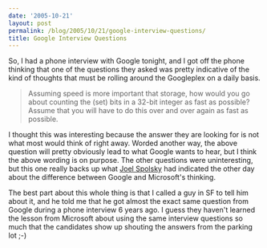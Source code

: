 ```yaml
---
date: '2005-10-21'
layout: post
permalink: /blog/2005/10/21/google-interview-questions/
title: Google Interview Questions
---
```

So, I had a phone interview with Google tonight, and I got off the phone thinking that one of the questions they asked was pretty indicative of the kind of thoughts that must be rolling around the Googleplex on a daily basis.

> Assuming speed is more important that storage, how would you go about counting the (set) bits in a 32-bit integer as fast as possible? Assume that you will have to do this over and over again as fast as possible.

I thought this was interesting because the answer they are looking for is not what most would think of right away. Worded another way, the above question will pretty obviously lead to what Google wants to hear, but I think the above wording is on purpose. The other questions were uninteresting, but this one really backs up what [Joel Spolsky](https://joelonsoftware.com/items/2005/10/17.html) had indicated the other day about the difference between Google and Microsoft's thinking.

The best part about this whole thing is that I called a guy in SF to tell him about it, and he told me that he got almost the exact same question from Google during a phone interview 6 years ago. I guess they haven't learned the lesson from Microsoft about using the same interview questions so much that the candidates show up shouting the answers from the parking lot ;-)
